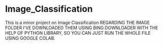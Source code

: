 # Image_Classification
This is a minor project on Image Classification
REGARDING THE IMAGE FOLDER I'VE DOWNLOADED THEM USING BING DOWNLOADER WITH THE HELP OF PYTHON LIBRARY, SO YOU CAN JUST RUN THE WHOLE FILE USING GOOGLE COLAB.
